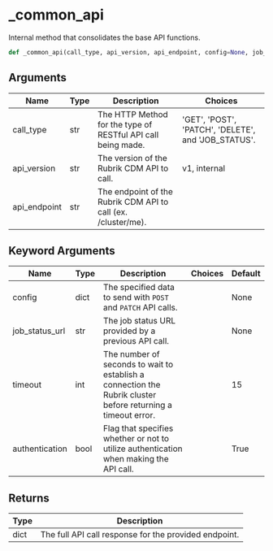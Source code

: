 # _common_api

Internal method that consolidates the base API functions.
```py
def _common_api(call_type, api_version, api_endpoint, config=None, job_status_url=None, timeout=15, authentication=True)
```

## Arguments
| Name        | Type | Description                                                                 | Choices |
|-------------|------|-----------------------------------------------------------------------------|---------|
| call_type  | str  | The HTTP Method for the type of RESTful API call being made.  |    'GET', 'POST', 'PATCH', 'DELETE', and 'JOB_STATUS'.     |
| api_version  | str  | The version of the Rubrik CDM API to call.  |    v1, internal     |
| api_endpoint  | str  | The endpoint of the Rubrik CDM API to call (ex. /cluster/me). |         |
## Keyword Arguments
| Name        | Type | Description                                                                 | Choices | Default |
|-------------|------|-----------------------------------------------------------------------------|---------|---------|
| config  | dict  | The specified data to send with `POST` and `PATCH` API calls.  |         |    None     |
| job_status_url  | str  | The job status URL provided by a previous API call.  |         |    None     |
| timeout  | int  | The number of seconds to wait to establish a connection the Rubrik cluster before returning a timeout error.  |         |    15     |
| authentication  | bool  | Flag that specifies whether or not to utilize authentication when making the API call.  |         |    True     |

## Returns
| Type | Description                                                                                   |
|------|-----------------------------------------------------------------------------------------------|
| dict  | The full API call response for the provided endpoint. |
